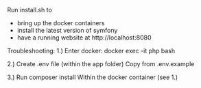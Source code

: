 Run install.sh to 
- bring up the docker containers
- install the latest version of symfony
- have a running website at http://localhost:8080


Troubleshooting:
1.) Enter docker:
docker exec -it php bash

2.) Create .env file (within the app folder)
Copy from .env.example

3.) Run composer install
Within the docker container (see 1.)
